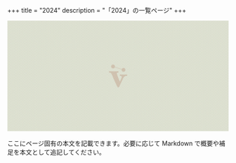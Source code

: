 +++
title = "2024"
description = "「2024」の一覧ページ"
+++

![alt text](cover.png)

ここにページ固有の本文を記載できます。必要に応じて Markdown で概要や補足を本文として追記してください。
